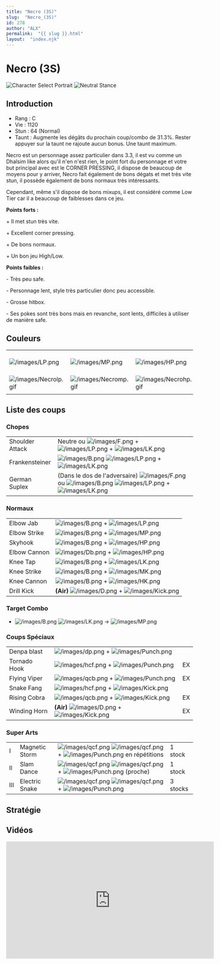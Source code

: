 ```yaml
---
title: "Necro (3S)"
slug:  "Necro_(3S)"
id: 278
author: "ALX"
permalink:  "{{ slug }}.html"
layout:  "index.njk"
---
```


# Necro (3S)

![Character Select
Portrait](/images/Necro3sport.gif "Character Select Portrait") ![Neutral
Stance](/images/Necro3s-stance.gif "Neutral Stance")

## Introduction

- Rang : C
- Vie : 1120
- Stun : 64 (Normal)
- Taunt : Augmente les dégâts du prochain coup/combo de 31.3%. Rester
  appuyer sur la taunt ne rajoute aucun bonus. Une taunt maximum.

Necro est un personnage assez particulier dans 3.3, il est vu comme un
Dhalsim like alors qu'il n'en n'est rien, le point fort du personnage et
votre but principal avec est le CORNER PRESSING, il dispose de beaucoup
de moyens pour y arriver, Necro fait également de bons dégats et met
très vite stun, il possède également de bons normaux très intéressants.

Cependant, même s'il dispose de bons mixups, il est considéré comme Low
Tier car il a beaucoup de faiblesses dans ce jeu.

**Points forts :**

\+ Il met stun très vite.

\+ Excellent corner pressing.

\+ De bons normaux.

\+ Un bon jeu High/Low.

**Points faibles :**

\- Très peu safe.

\- Personnage lent, style très particulier donc peu accessible.

\- Grosse hitbox.

\- Ses pokes sont très bons mais en revanche, sont lents, difficiles à
utiliser de manière safe.

## Couleurs

|                                                |                                                |                                                |                                                |                                                |                                                |                                                                                                              |
|------------------------------------------------|------------------------------------------------|------------------------------------------------|------------------------------------------------|------------------------------------------------|------------------------------------------------|--------------------------------------------------------------------------------------------------------------|
| ![](/images/LP.png "/images/LP.png")           | ![](/images/MP.png "/images/MP.png")           | ![](/images/HP.png "/images/HP.png")           | ![](/images/LK.png "/images/LK.png")           | ![](/images/MK.png "/images/MK.png")           | ![](/images/HK.png "/images/HK.png")           | ![](/images/LP.png "/images/LP.png")![](/images/MK.png "/images/MK.png")![](/images/HP.png "/images/HP.png") |
| ![](/images/Necrolp.gif "/images/Necrolp.gif") | ![](/images/Necromp.gif "/images/Necromp.gif") | ![](/images/Necrohp.gif "/images/Necrohp.gif") | ![](/images/Necrolk.gif "/images/Necrolk.gif") | ![](/images/Necromk.gif "/images/Necromk.gif") | ![](/images/Necrohk.gif "/images/Necrohk.gif") | ![](/images/Necrolpmkhp.gif "/images/Necrolpmkhp.gif")                                                       |
|                                                |                                                |                                                |                                                |                                                |                                                |                                                                                                              |

## Liste des coups

### Chopes

|                 |                                                                                                                                                                                    |
|-----------------|------------------------------------------------------------------------------------------------------------------------------------------------------------------------------------|
| Shoulder Attack | Neutre ou ![](/images/F.png "/images/F.png") + ![](/images/LP.png "/images/LP.png") + ![](/images/LK.png "/images/LK.png")                                                         |
| Frankensteiner  | ![](/images/B.png "/images/B.png") ![](/images/LP.png "/images/LP.png") + ![](/images/LK.png "/images/LK.png")                                                                     |
| German Suplex   | (Dans le dos de l'adversaire) ![](/images/F.png "/images/F.png") ou ![](/images/B.png "/images/B.png") ![](/images/LP.png "/images/LP.png") + ![](/images/LK.png "/images/LK.png") |

### Normaux

|              |                                                                                         |
|--------------|-----------------------------------------------------------------------------------------|
| Elbow Jab    | ![](/images/B.png "/images/B.png") + ![](/images/LP.png "/images/LP.png")               |
| Elbow Strike | ![](/images/B.png "/images/B.png") + ![](/images/MP.png "/images/MP.png")               |
| Skyhook      | ![](/images/B.png "/images/B.png") + ![](/images/HP.png "/images/HP.png")               |
| Elbow Cannon | ![](/images/Db.png "/images/Db.png") + ![](/images/HP.png "/images/HP.png")             |
| Knee Tap     | ![](/images/B.png "/images/B.png") + ![](/images/LK.png "/images/LK.png")               |
| Knee Strike  | ![](/images/B.png "/images/B.png") + ![](/images/MK.png "/images/MK.png")               |
| Knee Cannon  | ![](/images/B.png "/images/B.png") + ![](/images/HK.png "/images/HK.png")               |
| Drill Kick   | **(Air)** ![](/images/D.png "/images/D.png") + ![](/images/Kick.png "/images/Kick.png") |

### Target Combo

- ![](/images/B.png "/images/B.png")
  ![](/images/LK.png "/images/LK.png") -\>
  ![](/images/MP.png "/images/MP.png")

### Coups Spéciaux

|              |                                                                                         |     |
|--------------|-----------------------------------------------------------------------------------------|-----|
| Denpa blast  | ![](/images/dp.png "/images/dp.png") + ![](/images/Punch.png "/images/Punch.png")       |     |
| Tornado Hook | ![](/images/hcf.png "/images/hcf.png") + ![](/images/Punch.png "/images/Punch.png")     | EX  |
| Flying Viper | ![](/images/qcb.png "/images/qcb.png") + ![](/images/Punch.png "/images/Punch.png")     | EX  |
| Snake Fang   | ![](/images/hcf.png "/images/hcf.png") + ![](/images/Kick.png "/images/Kick.png")       |     |
| Rising Cobra | ![](/images/qcb.png "/images/qcb.png") + ![](/images/Kick.png "/images/Kick.png")       | EX  |
| Winding Horn | **(Air)** ![](/images/D.png "/images/D.png") + ![](/images/Kick.png "/images/Kick.png") | EX  |

### Super Arts

|     |                |                                                                                                                                           |          |
|-----|----------------|-------------------------------------------------------------------------------------------------------------------------------------------|----------|
| I   | Magnetic Storm | ![](/images/qcf.png "/images/qcf.png") ![](/images/qcf.png "/images/qcf.png") + ![](/images/Punch.png "/images/Punch.png") en répétitions | 1 stock  |
| II  | Slam Dance     | ![](/images/qcf.png "/images/qcf.png") ![](/images/qcf.png "/images/qcf.png") + ![](/images/Punch.png "/images/Punch.png") (proche)       | 1 stock  |
| III | Electric Snake | ![](/images/qcf.png "/images/qcf.png") ![](/images/qcf.png "/images/qcf.png") + ![](/images/Punch.png "/images/Punch.png")                | 3 stocks |

## Stratégie

## Vidéos

<iframe width='560' height='315' src='https://www.youtube.com/embed/LX44hWWbTBo' title='YouTube video player' frameborder='0' allow='accelerometer; autoplay; clipboard-write; encrypted-media; gyroscope; picture-in-picture' allowfullscreen></iframe>

